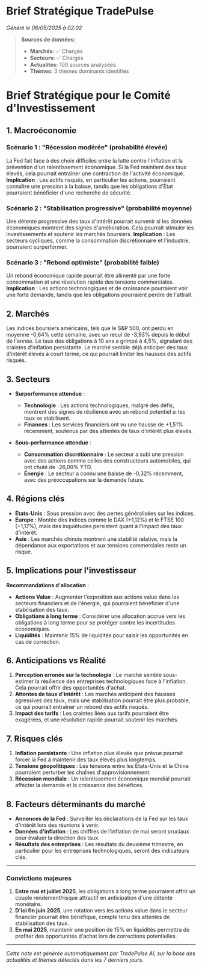 # Brief Stratégique TradePulse

*Généré le 06/05/2025 à 02:02*

> **Sources de données:**
> - **Marchés:** ✅ Chargés
> - **Secteurs:** ✅ Chargés
> - **Actualités:** 100 sources analysées
> - **Thèmes:** 3 thèmes dominants identifiés

# Brief Stratégique pour le Comité d'Investissement

## 1. Macroéconomie

### Scénario 1 : "Récession modérée" (probabilité élevée)
La Fed fait face à des choix difficiles entre la lutte contre l'inflation et la prévention d'un ralentissement économique. Si la Fed maintient des taux élevés, cela pourrait entraîner une contraction de l'activité économique. **Implication** : Les actifs risqués, en particulier les actions, pourraient connaître une pression à la baisse, tandis que les obligations d'État pourraient bénéficier d'une recherche de sécurité.

### Scénario 2 : "Stabilisation progressive" (probabilité moyenne)
Une détente progressive des taux d'intérêt pourrait survenir si les données économiques montrent des signes d'amélioration. Cela pourrait stimuler les investissements et soutenir les marchés boursiers. **Implication** : Les secteurs cycliques, comme la consommation discrétionnaire et l'industrie, pourraient surperformer.

### Scénario 3 : "Rebond optimiste" (probabilité faible)
Un rebond économique rapide pourrait être alimenté par une forte consommation et une résolution rapide des tensions commerciales. **Implication** : Les actions technologiques et de croissance pourraient voir une forte demande, tandis que les obligations pourraient perdre de l'attrait.

## 2. Marchés

Les indices boursiers américains, tels que le S&P 500, ont perdu en moyenne -0,64% cette semaine, avec un recul de -3,93% depuis le début de l'année. Le taux des obligations à 10 ans a grimpé à 4,5%, signalant des craintes d'inflation persistante. Le marché semble déjà anticiper des taux d'intérêt élevés à court terme, ce qui pourrait limiter les hausses des actifs risqués.

## 3. Secteurs

- **Surperformance attendue** : 
  - **Technologie** : Les actions technologiques, malgré des défis, montrent des signes de résilience avec un rebond potentiel si les taux se stabilisent.
  - **Finances** : Les services financiers ont vu une hausse de +1,51% récemment, soutenus par des attentes de taux d'intérêt plus élevés.

- **Sous-performance attendue** :
  - **Consommation discrétionnaire** : Le secteur a subi une pression avec des actions comme celles des constructeurs automobiles, qui ont chuté de -26,09% YTD.
  - **Énergie** : Le secteur a connu une baisse de -0,32% récemment, avec des préoccupations sur la demande future.

## 4. Régions clés

- **États-Unis** : Sous pression avec des pertes généralisées sur les indices.
- **Europe** : Montée des indices comme le DAX (+1,12%) et le FTSE 100 (+1,17%), mais des inquiétudes persistent quant à l'impact des taux d'intérêt.
- **Asie** : Les marchés chinois montrent une stabilité relative, mais la dépendance aux exportations et aux tensions commerciales reste un risque.

## 5. Implications pour l'investisseur

**Recommandations d'allocation** :
- **Actions Value** : Augmenter l'exposition aux actions value dans les secteurs financiers et de l'énergie, qui pourraient bénéficier d'une stabilisation des taux.
- **Obligations à long terme** : Considérer une allocation accrue vers les obligations à long terme pour se protéger contre les incertitudes économiques.
- **Liquidités** : Maintenir 15% de liquidités pour saisir les opportunités en cas de correction.

## 6. Anticipations vs Réalité

1. **Perception erronée sur la technologie** : Le marché semble sous-estimer la résilience des entreprises technologiques face à l'inflation. Cela pourrait offrir des opportunités d'achat.
2. **Attentes de taux d'intérêt** : Les marchés anticipent des hausses agressives des taux, mais une stabilisation pourrait être plus probable, ce qui pourrait entraîner un rebond des actifs risqués.
3. **Impact des tarifs** : Les craintes liées aux tarifs pourraient être exagérées, et une résolution rapide pourrait soutenir les marchés.

## 7. Risques clés

1. **Inflation persistante** : Une inflation plus élevée que prévue pourrait forcer la Fed à maintenir des taux élevés plus longtemps.
2. **Tensions géopolitiques** : Les tensions entre les États-Unis et la Chine pourraient perturber les chaînes d'approvisionnement.
3. **Récession mondiale** : Un ralentissement économique mondial pourrait affecter la demande et la croissance des bénéfices.

## 8. Facteurs déterminants du marché

- **Annonces de la Fed** : Surveiller les déclarations de la Fed sur les taux d'intérêt lors des réunions à venir.
- **Données d'inflation** : Les chiffres de l'inflation de mai seront cruciaux pour évaluer la direction des taux.
- **Résultats des entreprises** : Les résultats du deuxième trimestre, en particulier pour les entreprises technologiques, seront des indicateurs clés.

---

### Convictions majeures

1. **Entre mai et juillet 2025**, les obligations à long terme pourraient offrir un couple rendement/risque attractif en anticipation d'une détente monétaire.
2. **D'ici fin juin 2025**, une rotation vers les actions value dans le secteur financier pourrait être bénéfique, compte tenu des attentes de stabilisation des taux.
3. **En mai 2025**, maintenir une position de 15% en liquidités permettra de profiter des opportunités d'achat lors de corrections potentielles.

---

*Cette note est générée automatiquement par TradePulse AI, sur la base des actualités et thèmes détectés dans les 7 derniers jours.*
